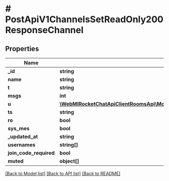 # # PostApiV1ChannelsSetReadOnly200ResponseChannel

## Properties

Name | Type | Description | Notes
------------ | ------------- | ------------- | -------------
**_id** | **string** |  | [optional]
**name** | **string** |  | [optional]
**t** | **string** |  | [optional]
**msgs** | **int** |  | [optional]
**u** | [**\WebMIRocketChatApiClientRoomsApi\Model\PostApiV1ChannelsAddAll200ResponseChannelU**](PostApiV1ChannelsAddAll200ResponseChannelU.md) |  | [optional]
**ts** | **string** |  | [optional]
**ro** | **bool** |  | [optional]
**sys_mes** | **bool** |  | [optional]
**_updated_at** | **string** |  | [optional]
**usernames** | **string[]** |  | [optional]
**join_code_required** | **bool** |  | [optional]
**muted** | **object[]** |  | [optional]

[[Back to Model list]](../../README.md#models) [[Back to API list]](../../README.md#endpoints) [[Back to README]](../../README.md)
